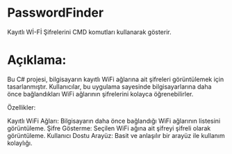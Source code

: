 # PasswordFinder
Kayıtlı Wİ-Fİ Şifrelerini CMD komutları kullanarak gösterir.

# Açıklama:
Bu C# projesi, bilgisayarın kayıtlı WiFi ağlarına ait şifreleri görüntülemek için tasarlanmıştır. Kullanıcılar, bu uygulama sayesinde bilgisayarlarına daha önce bağlandıkları WiFi ağlarının şifrelerini kolayca öğrenebilirler.

Özellikler:

Kayıtlı WiFi Ağları: Bilgisayarın daha önce bağlandığı WiFi ağlarının listesini görüntüleme.
Şifre Gösterme: Seçilen WiFi ağına ait şifreyi şifreli olarak görüntüleme.
Kullanıcı Dostu Arayüz: Basit ve anlaşılır bir arayüz ile kullanım kolaylığı.
